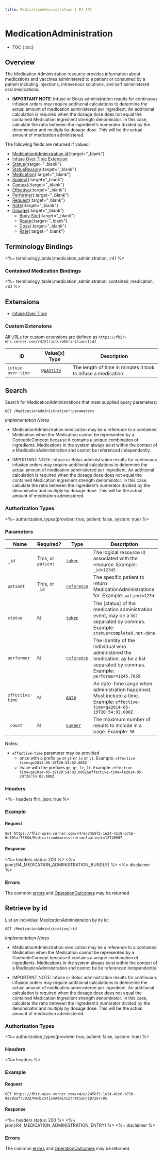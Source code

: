 ```yaml
---
title: MedicationAdministration | R4 API
---
```


# MedicationAdministration

* TOC
{:toc}

## Overview

The Medication Administration resource provides information about medications and vaccines administered to a patient or consumed by a patient including injections, intravenous solutions, and self administered oral medications.

* **IMPORTANT NOTE**: Infuse or Bolus administration results for continuous infusion orders may require additional calculations to determine the actual amount of medication administered per ingredient. An additional calculation is required when the dosage dose does not equal the contained Medication ingredient strength denominator. In this case, calculate the ratio between the ingredient’s numerator divided by the denominator and multiply by dosage dose. This will be the actual amount of medication administered.

The following fields are returned if valued:

* [MedicationAdministration id]( https://hl7.org/fhir/r4/resource-definitions.html#Resource.id){:target="_blank"}
* [Infuse Over Time Extension](#custom-extensions)
* [Status](https://hl7.org/fhir/r4/medicationadministration-definitions.html#MedicationAdministration.status){:target="_blank"}
* [StatusReason](https://hl7.org/fhir/r4/medicationadministration-definitions.html#MedicationAdministration.statusReason){:target="_blank"}
* [Medication](https://hl7.org/fhir/r4/medicationadministration-definitions.html#MedicationAdministration.medication_x_){:target="_blank"}
* [Subject](https://hl7.org/fhir/r4/medicationadministration-definitions.html#MedicationAdministration.subject){:target="_blank"}
* [Context](https://hl7.org/fhir/r4/medicationadministration-definitions.html#MedicationAdministration.context){:target="_blank"}
* [Effective](https://hl7.org/fhir/r4/medicationadministration-definitions.html#MedicationAdministration.effective_x_){:target="_blank"}
* [Performer](https://hl7.org/fhir/r4/medicationadministration-definitions.html#MedicationAdministration.performer){:target="_blank"}
* [Request](https://hl7.org/fhir/r4/medicationadministration-definitions.html#MedicationAdministration.request){:target="_blank"}
* [Note](https://hl7.org/fhir/r4/medicationadministration-definitions.html#MedicationAdministration.note){:target="_blank"}
* [Dosage](https://hl7.org/fhir/r4/medicationadministration-definitions.html#MedicationAdministration.dosage){:target="_blank"}
  * [Body Site](https://hl7.org/fhir/r4/medicationadministration-definitions.html#MedicationAdministration.dosage.site ){:target="_blank"}
  * [Route](https://hl7.org/fhir/r4/medicationadministration-definitions.html#MedicationAdministration.dosage.route){:target="_blank"}
  * [Dose](https://hl7.org/fhir/r4/medicationadministration-definitions.html#MedicationAdministration.dosage.dose){:target="_blank"}
  * [Rate](https://hl7.org/fhir/r4/medicationadministration-definitions.html#MedicationAdministration.dosage.rate){:target="_blank"}

## Terminology Bindings

<%= terminology_table(:medication_administration, :r4) %>

### Contained Medication Bindings

<%= terminology_table(:medication_administration_contained_medication, :r4) %>

## Extensions

* [Infuse Over Time]

### Custom Extensions

All URLs for custom extensions are defined as `https://fhir-ehr.cerner.com/r4/StructureDefinition/{id}`

 ID                 | Value\[x] Type | Description
-----------------------------------------------------------|------------------------------------------------------------------|----------------------------------------------------------------
 `infuse-over-time` | [`Quantity`](https://hl7.org/fhir/r4/datatypes.html#quantity)       | The length of time in minutes it took to infuse a medication.

## Search

Search for MedicationAdministrations that meet supplied query parameters:

    GET /MedicationAdministration?:parameters

_Implementation Notes_

* MedicationAdministration.medication may be a reference to a contained Medication when the Medication cannot be represented by a CodeableConcept because it contains a unique combination of ingredients. Medications in the system always exist within the context of a MedicationAdministration and cannot be referenced independently.

* IMPORTANT NOTE: Infuse or Bolus administration results for continuous infusion orders may require additional calculations to determine the actual amount of medication administered per ingredient. An additional calculation is required when the dosage dose does not equal the contained Medication ingredient strength denominator. In this case, calculate the ratio between the ingredient’s numerator divided by the denominator and multiply by dosage dose. This will be the actual amount of medication administered.

### Authorization Types

<%= authorization_types(provider: true, patient: false, system: true) %>

### Parameters

 Name                   | Required?          | Type          | Description
------------------------|--------------------|---------------|-----------------------------------------------------------------------------------------------------------------------------------------------------------------------------------------------------------------------------
 `_id`            | This, or `patient` | [`token`]     | The logical resource id associated with the resource. Example: `_id=12345`
 `patient`        | This, or `_id`     | [`reference`] | The specific patient to return MedicationAdministrations for. Example: `patient=1234`
 `status`         | N                  | [`token`]     | The [status] of the medication administration event, may be a list separated by commas. Example: `status=completed,not-done`
 `performer`      | N                  | [`reference`] | The identity of the individual who administered the medication. ay be a list separated by commas. Example: `performer=1245,7659`
 `effective-time` | N                  | [`date`]      | An date-time range when administration happened. Must include a time. Example: `effective-time=ge2014-05-19T20:54:02.000Z`
 `_count`         | N                  | [`number`]    | The maximum number of results to include in a page. Example: `50`

Notes:

* `effective-time` parameter may be provided 
  * once with a prefix `ge` or `gt` or `le` or `lt`.   Example: `effective-time=ge2014-05-19T20:54:02.000Z`
  * twice with the prefixes `ge`, `gt`, `le`, `lt`.    Example: `effective-time=ge2014-05-19T20:54:02.000Z&effective-time=le2014-05-20T20:54:02.000Z`

### Headers

<%= headers fhir_json: true %>

### Example

#### Request

    GET https://fhir-open.cerner.com/r4/ec2458f2-1e24-41c8-b71b-0e701af7583d/MedicationAdministration?patient=12740087

#### Response

<%= headers status: 200 %>
<%= json(:R4_MEDICATION_ADMINISTRATION_BUNDLE) %>
<%= disclaimer %>

### Errors

The common [errors] and [OperationOutcomes] may be returned.

## Retrieve by id

List an individual MedicationAdministration by its id:

    GET /MedicationAdministration/:id

_Implementation Notes_

* MedicationAdministration.medication may be a reference to a contained Medication when the Medication cannot be represented by a CodeableConcept because it contains a unique combination of ingredients. Medications in the system always exist within the context of a MedicationAdministration and cannot be be referenced independently.

* IMPORTANT NOTE: Infuse or Bolus administration results for continuous infusion orders may require additional calculations to determine the actual amount of medication administered per ingredient. An additional calculation is required when the dosage dose does not equal the contained Medication ingredient strength denominator. In this case, calculate the ratio between the ingredient’s numerator divided by the denominator and multiply by dosage dose. This will be the actual amount of medication administered.

### Authorization Types

<%= authorization_types(provider: true, patient: false, system: true) %>

### Headers

<%= headers %>

### Example

#### Request

    GET https://fhir-open.cerner.com/r4/ec2458f2-1e24-41c8-b71b-0e701af7583d/MedicationAdministration/197287785

#### Response

<%= headers status: 200 %>
<%= json(:R4_MEDICATION_ADMINISTRATION_ENTRY) %>
<%= disclaimer %>

### Errors

The common [errors] and [OperationOutcomes] may be returned.

[`reference`]: http://hl7.org/fhir/R4/search.html#reference
[`token`]: http://hl7.org/fhir/R4/search.html#token
[`date`]: http://hl7.org/fhir/R4/search.html#date
[`_count`]: http://hl7.org/fhir/R4/search.html#count
[`number`]: http://hl7.org/fhir/R4/search.html#number
[`CodeableConcept`]: http://hl7.org/fhir/R4/datatypes.html#codeableconcept
[contained]: http://hl7.org/fhir/R4/references.html#contained
[MedicationAdministration.medication]: http://hl7.org/fhir/R4/medicationadministration-definitions.html#MedicationAdministration.medication_x_
[errors]: ../../#client-errors
[OperationOutcomes]: ../../#operation-outcomes
[Infuse Over Time]: #custom-extensions
